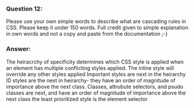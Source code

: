 ### Question 12:

Please use your own simple words to describe what are cascading rules in CSS. Please keep it under 150 words. Full credit given to simple explanation in own words and not a copy and paste from the documentation ;-)

### Answer:
The heiracrchy of specificity determines which CSS style is applied when an element has multiple conflicting styles applied. 
The inline style will override any other styles applied
Important styles are next in the heirarchy
ID styles are the next in heirarchy- they have an order of magnitude of importance above the next class. 
Classes, attrubute selectors, and psudo classes are next, and have an order of magnitude of importance above the next class
the least prioritized style is the element selector
